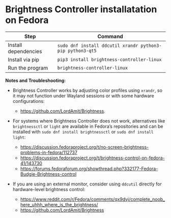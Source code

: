 # Brightness Controller installatation on Fedora

| Step | Command |
| --- | --- |
| Install dependencies | `sudo dnf install ddcutil xrandr python3-pip python3-qt5` |
| Install via pip | `pip3 install brightness-controller-linux` |
| Run the program | `brightness-controller-linux` |

**Notes and Troubleshooting:**

- Brightness Controller works by adjusting color profiles using `xrandr`, so it may not function under Wayland sessions or with some hardware configurations:
  - https://github.com/LordAmit/Brightness.

- For systems where Brightness Controller does not work, alternatives like `brightnessctl` or `light` are available in Fedora’s repositories and can be installed with `sudo dnf install brightnessctl` or `sudo dnf install light`:
  - https://discussion.fedoraproject.org/t/no-screen-brightness-problems-in-fedora/112737
  - https://discussion.fedoraproject.org/t/brightness-control-on-fedora-41/143730
  - https://forums.fedoraforum.org/showthread.php?332177-Fedora-Budgie-Brightness-control
  
- If you are using an external monitor, consider using `ddcutil` directly for hardware-level brightness control:
  - https://www.reddit.com/r/Fedora/comments/qx9dvj/complete_noob_here_uhhh_where_is_the_brightness/
  - https://github.com/LordAmit/Brightness

